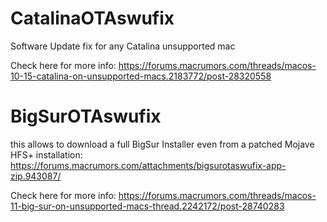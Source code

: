 # CatalinaOTAswufix

Software Update fix for any Catalina unsupported mac

Check here for more info: https://forums.macrumors.com/threads/macos-10-15-catalina-on-unsupported-macs.2183772/post-28320558

# BigSurOTAswufix

this allows to download a full BigSur Installer even from a patched Mojave HFS+ installation:
https://forums.macrumors.com/attachments/bigsurotaswufix-app-zip.943087/

Check here for more info: https://forums.macrumors.com/threads/macos-11-big-sur-on-unsupported-macs-thread.2242172/post-28740283
